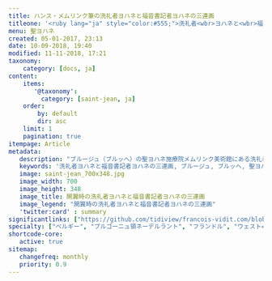 ```yaml
---
title: ハンス・メムリンク筆の洗礼者ヨハネと福音書記者ヨハネの三連画
titleone: '<ruby lang="ja" style="color:#555;">洗礼者<wbr>ヨハネと<wbr>福音書記者<wbr>ヨハネの<wbr>三連画<rt lang="nl" style="color:#999;font-size:30%;">Triptiek&#160;<wbr>van&#160;<wbr>Johannes&#160;<wbr>de&#160;Doper&#160;<wbr>en&#160;<wbr>Johannes&#160;<wbr>de&#160;Evangelist</rt></ruby>'
menu: 聖ヨハネ
created: 05-01-2017, 23:13
date: 10-09-2018, 19:40
modified: 11-11-2018, 17:21
taxonomy:
    category: [docs, ja]
content:
    items:
       '@taxonomy':
         category: [saint-jean, ja]
    order:
        by: default
        dir: asc
    limit: 1
    pagination: true
itempage: Article
metadata:
   description: "ブルージュ（ブルッヘ）の聖ヨハネ施療院メムリンク美術館にある洗礼者ヨハネと福音書記者ヨハネ施の三連画を写真と文書で紹介する"
   keywords: '洗礼者ヨハネと福音書記者ヨハネの三連画, ブルージュ, ブルッヘ, 聖ヨハネ施療院, メムリンク美術館, メムリンク, Triptiek van Johannes de Doper en Johannes de Evangelist, Triptych of St John the Baptist and St John the Evangelist, Hans Memling, Memling, Hans Memlinc, Memlinc, Sint-Janshospitaal, 聖女カタリナの神秘の結婚, Shrine of St. Ursula'
   image: saint-jean_700x348.jpg
   image_width: 700
   image_height: 348
   image_title: 開翼時の洗礼者ヨハネと福音書記者ヨハネの三連画
   image_legend: "開翼時の洗礼者ヨハネと福音書記者ヨハネの三連画"
   'twitter:card' : summary
significantlinks: ["https://github.com/tidiview/francois-vidit.com/blob/develop/user/sites/docs/pages/01.home/06.bruges/01.hopital-saint-jean/01.saint-jean/docs.ja.md"]
specialty: ["ベルギー", "ブルゴーニュ領ネーデルラント", "フランドル", "ウェスト=フランデレン州", "ブルージュ", "ブルッヘ", "初期フランドル派", "北方ルネサンス", "フランドル絵画", "ブルージュでの美術館", "ブルッヘでの美術館", "聖ヨハネ施療院", "ハンス・メムリンク美術館", "ハンス・メムリンク", "洗礼者ヨハネと福音書記者ヨハネの三連画", "Triptiek van Johannes de Doper en Johannes de Evangelist", "Triptych of St John the Baptist and St John the Evangelist", "Hans Memling", "Memling", "Hans Memlinc", "Memlinc", "Sint-Janshospitaal", "聖女カタリナの神秘の結婚", "The St John Altarpiece", "Triptych of the two Saints John", "Old St. John's Hospital", "二人の聖ヨハネの三連画", "聖ヨハネ祭壇画"]
shortcode-core:
   active: true
sitemap:
   changefreq: monthly
   priority: 0.9
---
```

